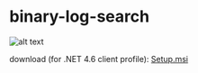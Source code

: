 # binary-log-search

![alt text](https://raw.githubusercontent.com/j-alexander/binary-log-search/master/Screenshot.gif?raw=true "Binary Log Search (Kafka), Screenshot")

download (for .NET 4.6 client profile): [Setup.msi](https://github.com/j-alexander/binary-log-search/blob/master/Setup.msi?raw=true)
